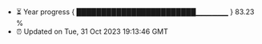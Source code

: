 - ⏳ Year progress { ████████████████████████▁▁▁▁▁▁ } 83.23 %
- ⏰ Updated on Tue, 31 Oct 2023 19:13:46 GMT

